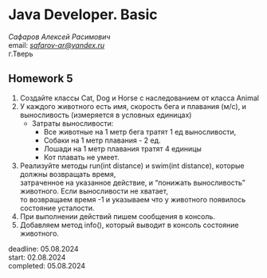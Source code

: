 # Java Developer. Basic  

_Сафаров Алексей Расимович_  
email: *safarov-ar@yandex.ru*  
г.Тверь

## Homework 5

1. Создайте классы Cat, Dog и Horse с наследованием от класса Animal
2. У каждого животного есть имя, скорость бега и плавания (м/с), и выносливость (измеряется в условных единицах)
   - Затраты выносливости:
        - Все животные на 1 метр бега тратят 1 ед выносливости,
        - Собаки на 1 метр плавания - 2 ед.
        - Лошади на 1 метр плавания тратят 4 единицы
        - Кот плавать не умеет.
3. Реализуйте методы run(int distance) и swim(int distance), которые должны возвращать время,  
 затраченное на указанное действие, и “понижать выносливость” животного. Если выносливости не хватает,  
 то возвращаем время -1 и указываем что у животного появилось состояние усталости.  
4. При выполнении действий пишем сообщения в консоль.
5. Добавляем метод info(), который выводит в консоль состояние животного.

deadline: 05.08.2024  
start: 02.08.2024    
completed: 05.08.2024    
